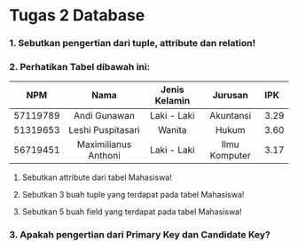 # Tugas 2 Database

### 1. Sebutkan pengertian dari tuple, attribute dan relation!


### 2. Perhatikan Tabel dibawah ini:

|NPM       | Nama                   | Jenis Kelamin  |  Jurusan     | IPK  |
|----------|:----------------------:|:--------------:|:------------:|:---- |
| 57119789 |  Andi Gunawan          | Laki - Laki    | Akuntansi    | 3.29 |
| 51319653 |  Leshi Puspitasari     | Wanita         | Hukum        | 3.60 |
| 56719451 |  Maximilianus Anthoni  | Laki - Laki    | Ilmu Komputer| 3.17 |

1. Sebutkan attribute dari tabel Mahasiswa!
   
2. Sebutkan 3 buah tuple yang terdapat pada tabel Mahasiswa!
   
3. Sebutkan 5 buah field yang terdapat pada tabel Mahasiswa!
   
### 3. Apakah pengertian dari Primary Key dan Candidate Key?
